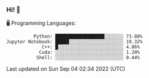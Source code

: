 ### Hi! :panda_face:

:desktop_computer: Programming Languages:

```
          Python: ██████████████████░░░░░░░ 73.88%
Jupyter Notebook: █████░░░░░░░░░░░░░░░░░░░░ 19.32%
             C++: █░░░░░░░░░░░░░░░░░░░░░░░░ 4.86%
            Cuda: ░░░░░░░░░░░░░░░░░░░░░░░░░ 1.20%
           Shell: ░░░░░░░░░░░░░░░░░░░░░░░░░ 0.44%
```

Last updated on Sun Sep 04 02:34 2022 (UTC)
